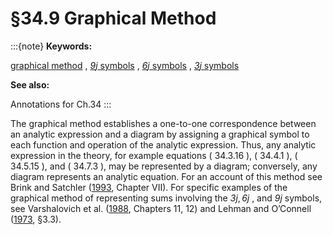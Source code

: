 # §34.9 Graphical Method

:::{note}
**Keywords:**

[graphical method](http://dlmf.nist.gov/search/search?q=graphical%20method) , [$\mathit{9j}$ symbols](http://dlmf.nist.gov/search/search?q=ninej%20symbols) , [$\mathit{6j}$ symbols](http://dlmf.nist.gov/search/search?q=sixj%20symbols) , [$\mathit{3j}$ symbols](http://dlmf.nist.gov/search/search?q=threej%20symbols)

**See also:**

Annotations for Ch.34
:::

The graphical method establishes a one-to-one correspondence between an analytic expression and a diagram by assigning a graphical symbol to each function and operation of the analytic expression. Thus, any analytic expression in the theory, for example equations ( 34.3.16 ), ( 34.4.1 ), ( 34.5.15 ), and ( 34.7.3 ), may be represented by a diagram; conversely, any diagram represents an analytic equation. For an account of this method see Brink and Satchler ([1993](./bib/B.html#bib355 "Angular Momentum"), Chapter VII). For specific examples of the graphical method of representing sums involving the $\mathit{3j},\mathit{6j}$ , and $\mathit{9j}$ symbols, see Varshalovich et al. ([1988](./bib/V.html#bib2323 "Quantum Theory of Angular Momentum"), Chapters 11, 12) and Lehman and O’Connell ([1973](./bib/L.html#bib1403 "Graphical Recoupling of Angular Momenta"), §3.3).
